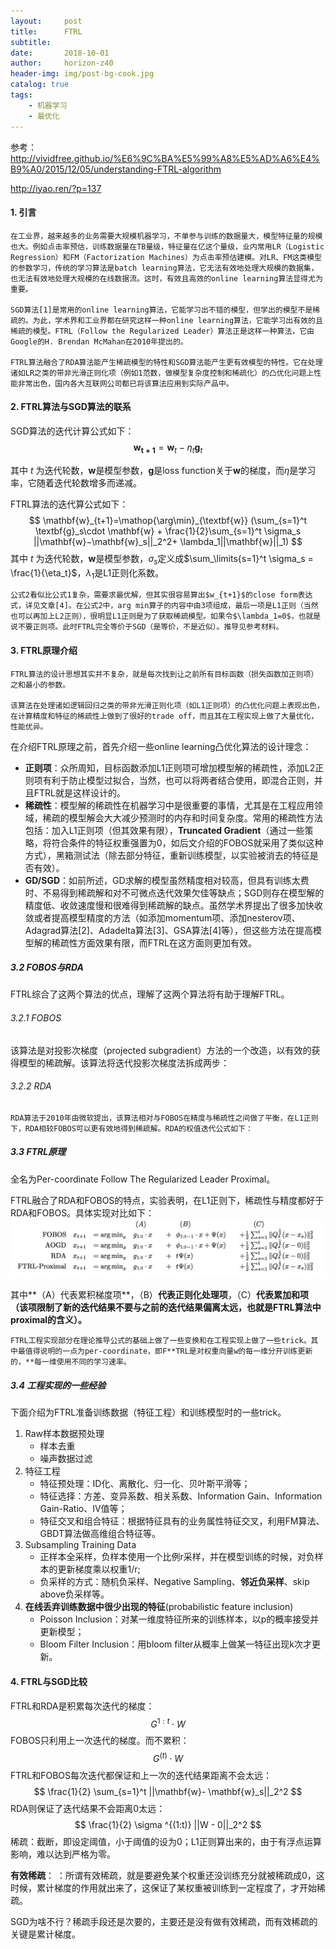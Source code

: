 ```yaml
---
layout:     post
title:      FTRL
subtitle:   
date:       2018-10-01
author:     horizon-z40
header-img: img/post-bg-cook.jpg
catalog: true
tags:
    - 机器学习
    - 最优化
---
```


参考：http://vividfree.github.io/%E6%9C%BA%E5%99%A8%E5%AD%A6%E4%B9%A0/2015/12/05/understanding-FTRL-algorithm

http://iyao.ren/?p=137

#### 1. 引言

	在工业界，越来越多的业务需要大规模机器学习，不单参与训练的数据量大，模型特征量的规模也大。例如点击率预估，训练数据量在TB量级，特征量在亿这个量级，业内常用LR（Logistic Regression）和FM（Factorization Machines）为点击率预估建模。对LR、FM这类模型的参数学习，传统的学习算法是batch learning算法，它无法有效地处理大规模的数据集，也无法有效地处理大规模的在线数据流。这时，有效且高效的online learning算法显得尤为重要。
	
	SGD算法[1]是常用的online learning算法，它能学习出不错的模型，但学出的模型不是稀疏的。为此，学术界和工业界都在研究这样一种online learning算法，它能学习出有效的且稀疏的模型。FTRL（Follow the Regularized Leader）算法正是这样一种算法，它由Google的H. Brendan McMahan在2010年提出的。
	
	FTRL算法融合了RDA算法能产生稀疏模型的特性和SGD算法能产生更有效模型的特性。它在处理诸如LR之类的带非光滑正则化项（例如1范数，做模型复杂度控制和稀疏化）的凸优化问题上性能非常出色，国内各大互联网公司都已将该算法应用到实际产品中。

#### 2. FTRL算法与SGD算法的联系

SGD算法的迭代计算公式如下：
$$
\mathbf{w_{t+1}} = \mathbf{w}_t− \eta_t\mathbf{g}_t
$$

其中 $t$ 为迭代轮数，$\mathbf{w}$是模型参数，$\mathbf{g}$是loss function关于$\mathbf{w}$的梯度，而$η$是学习率，它随着迭代轮数增多而递减。

FTRL算法的迭代算公式如下：
$$
\mathbf{w}_{t+1}=\mathop{\arg\min}_{\textbf{w}} (\sum_{s=1}^t \textbf{g}_s\cdot \mathbf{w} + \frac{1}{2}\sum_{s=1}^t \sigma_s ||\mathbf{w}−\mathbf{w}_s||_2^2+ \lambda_1||\mathbf{w}||_1)
$$
其中 $t$ 为迭代轮数，$\mathbf{w}$是模型参数，$\sigma_s$定义成$\sum_\limits{s=1}^t \sigma_s = \frac{1}{\eta_t}$，$\lambda_1$是L1正则化系数。

	公式2看似比公式1复杂，需要求最优解，但其实很容易算出$w_{t+1}$的close form表达式，详见文章[4]。在公式2中，arg min算子的内容中由3项组成，最后一项是L1正则（当然也可以再加上L2正则），很明显L1正则是为了获取稀疏模型。如果令$\lambda_1=0$，也就是说不要正则项。此时FTRL完全等价于SGD（是等价，不是近似）。推导见参考材料。

#### 3. FTRL原理介绍

	FTRL算法的设计思想其实并不复杂，就是每次找到让之前所有目标函数（损失函数加正则项）之和最小的参数。
	
	该算法在处理诸如逻辑回归之类的带非光滑正则化项（如L1正则项）的凸优化问题上表现出色，在计算精度和特征的稀疏性上做到了很好的trade off，而且其在工程实现上做了大量优化，性能优异。

在介绍FTRL原理之前，首先介绍一些online learning凸优化算法的设计理念：

- **正则项**：众所周知，目标函数添加L1正则项可增加模型解的稀疏性，添加L2正则项有利于防止模型过拟合，当然，也可以将两者结合使用，即混合正则，并且FTRL就是这样设计的。
- **稀疏性**：模型解的稀疏性在机器学习中是很重要的事情，尤其是在工程应用领域，稀疏的模型解会大大减少预测时的内存和时间复杂度。常用的稀疏性方法包括：加入L1正则项（但其效果有限），**Truncated Gradient**（通过一些策略，将符合条件的特征权重强置为0，如后文介绍的FOBOS就采用了类似这种方式），黑箱测试法（除去部分特征，重新训练模型，以实验被消去的特征是否有效）。
- **GD/SGD**：如前所述，GD求解的模型虽然精度相对较高，但具有训练太费时、不易得到稀疏解和对不可微点迭代效果欠佳等缺点；SGD则存在模型解的精度低、收敛速度慢和很难得到稀疏解的缺点。虽然学术界提出了很多加快收敛或者提高模型精度的方法（如添加momentum项、添加nesterov项、Adagrad算法[2]、Adadelta算法[3]、GSA算法[4]等），但这些方法在提高模型解的稀疏性方面效果有限，而FTRL在这方面则更加有效。

##### 3.2 FOBOS与RDA

FTRL综合了这两个算法的优点，理解了这两个算法将有助于理解FTRL。

###### 3.2.1 FOBOS

该算法是对投影次梯度（projected subgradient）方法的一个改造，以有效的获得模型的稀疏解。该算法将迭代投影次梯度法拆成两步：

###### 3.2.2 RDA

	RDA算法于2010年由微软提出，该算法相对与FOBOS在精度与稀疏性之间做了平衡，在L1正则下，RDA相较FOBOS可以更有效地得到稀疏解。RDA的权值迭代公式如下：

##### 3.3 FTRL原理

全名为Per-coordinate Follow The Regularized Leader Proximal。

FTRL融合了RDA和FOBOS的特点，实验表明，在L1正则下，稀疏性与精度都好于RDA和FOBOS。具体实现对比如下：![img](https://raw.githubusercontent.com/hy-2013/MarkdownPhoto/master/ftrl_blog/14940987849804.jpg)

其中**（A）代表累积梯度项**，（B）**代表正则化处理项**，（C）**代表累加和项（该项限制了新的迭代结果不要与之前的迭代结果偏离太远，也就是FTRL算法中proximal的含义）。** 

	FTRL工程实现部分在理论推导公式的基础上做了一些变换和在工程实现上做了一些trick。其中最值得说明的一点为per-coordinate，即F**TRL是对权重向量w的每一维分开训练更新的，**每一维使用不同的学习速率。

##### 3.4 工程实现的一些经验

下面介绍为FTRL准备训练数据（特征工程）和训练模型时的一些trick。

1. Raw样本数据预处理
   - 样本去重
   - 噪声数据过滤
2. 特征工程
   - 特征预处理：ID化、离散化、归一化、贝叶斯平滑等；
   - 特征选择：方差、变异系数、相关系数、Information Gain、Information Gain-Ratio、IV值等；
   - 特征交叉和组合特征：根据特征具有的业务属性特征交叉，利用FM算法、GBDT算法做高维组合特征等。
3. Subsampling Training Data
   - 正样本全采样，负样本使用一个比例r采样，并在模型训练的时候，对负样本的更新梯度乘以权重1/r;
   - 负采样的方式：随机负采样、Negative Sampling、**邻近负采样**、skip above负采样等。
4. **在线丢弃训练数据中很少出现的特征**(probabilistic feature inclusion)
   - Poisson Inclusion：对某一维度特征所来的训练样本，以p的概率接受并更新模型；
   - Bloom Filter Inclusion：用bloom filter从概率上做某一特征出现k次才更新。

#### 4. FTRL与SGD比较

FTRL和RDA是积累每次迭代的梯度：
$$
G^{1:t}\cdot W
$$
FOBOS只利用上一次迭代的梯度。而不累积：
$$
G^{(t)} \cdot W
$$
FTRL和FOBOS每次迭代都保证和上一次的迭代结果距离不会太远：
$$
\frac{1}{2} \sum_{s=1}^t ||\mathbf{w}- \mathbf{w}_s||_2^2
$$
RDA则保证了迭代结果不会距离0太远：
$$
\frac{1}{2} \sigma ^{(1:t)} ||W - 0||_2^2
$$
稀疏：截断，即设定阈值，小于阈值的设为0；L1正则算出来的，由于有浮点运算影响，难以达到严格为零。

**有效稀疏**： ：所谓有效稀疏，就是要避免某个权重还没训练充分就被稀疏成0，这时候，累计梯度的作用就出来了，这保证了某权重被训练到一定程度了，才开始稀疏。

SGD为啥不行？稀疏手段还是次要的，主要还是没有做有效稀疏，而有效稀疏的关键是累计梯度。

